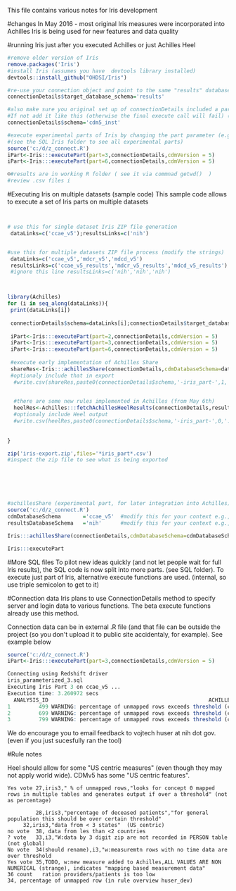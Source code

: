 This file contains various notes for Iris development

#changes
In May 2016 - most original Iris measures were incorporated into Achilles
Iris is being used for new features and data quality


#running Iris just after you executed Achilles or just Achilles Heel

```R
#remove older version of Iris
remove.packages('Iris')
#install Iris (assumes you have  devtools library installed)
devtools::install_github("OHDSI/Iris")

#re-use your connection object and point to the same "results" database but add where the results schema is 
connectionDetails$target_database_schema='results'

#also make sure you original set up of connectionDetails included a parameter called schema. 
#If not add it like this (otherwise the final execute call will fail) (think myCdm)
connectionDetails$schema='cdm5_inst'

#execute experimental parts of Iris by changing the part parameter (e.g., 3) 
#(see the SQL Iris folder to see all experimental parts)
source('c:/d/z_connect.R')
iPart<-Iris:::executePart(part=3,connectionDetails,cdmVersion = 5)
iPart<-Iris:::executePart(part=6,connectionDetails,cdmVersion = 5)

☺#results are in working R folder ( see it via commnad getwd()  )
#review .csv files i


```

#Executing Iris on multiple datasets (sample code)
This sample code allows to execute a set of Iris parts on multiple datasets

```R


# use this for single dataset Iris ZIP file generation
 dataLinks=c('ccae_v5');resultsLinks=c('nih')


#use this for multiple datasets ZIP file process (modify the strings)
 dataLinks=c('ccae_v5','mdcr_v5','mdcd_v5')
 resultsLinks=c('ccae_v5_results','mdcr_v5_results','mdcd_v5_results')
 #ignore this line resultsLinks=c('nih','nih','nih')



library(Achilles)
for (i in seq_along(dataLinks)){
 print(dataLinks[i])
 
 connectionDetails$schema=dataLinks[i];connectionDetails$target_database_schema=resultsLinks[i]
 
 iPart<-Iris:::executePart(part=2,connectionDetails,cdmVersion = 5)
 iPart<-Iris:::executePart(part=3,connectionDetails,cdmVersion = 5)
 iPart<-Iris:::executePart(part=6,connectionDetails,cdmVersion = 5)
 
 #execute early implementation of Achilles Share
 shareRes<-Iris:::achillesShare(connectionDetails,cdmDatabaseSchema=dataLinks[i],resultsDatabaseSchema=resultsLinks[i])
 #optionaly include that in export
  #write.csv(shareRes,paste0(connectionDetails$schema,'-iris_part-',1,'.csv'),na='',row.names=F)

 
  #there are some new rules implemented in Achilles (from May 6th) 
  heelRes<-Achilles:::fetchAchillesHeelResults(connectionDetails,resultsLinks[i])
  #optionaly include Heel output
  #write.csv(heelRes,paste0(connectionDetails$schema,'-iris_part-',0,'.csv'),na='',row.names=F)
  
 
}

zip('iris-export.zip',files='*iris_part*.csv')
#inspect the zip file to see what is being exported






#achillesShare (experimental part, for later integration into Achilles)
source('c:/d/z_connect.R')
cdmDatabaseSchema       ='ccae_v5'  #modify this for your context e.g.,XYZdata
resultsDatabaseSchema   ='nih'      #modify this for your context e.g.,XYZresults

Iris:::achillesShare(connectionDetails,cdmDatabaseSchema=cdmDatabaseSchema,resultsDatabaseSchema=resultsDatabaseSchema)

Iris:::executePart
```



#More SQL files
To pilot new ideas quickly (and not let people wait for full Iris results), the SQL code is now split
into more parts. (see SQL folder). To execute just part of Iris, alternative execute functions are used. (internal, so use triple semicolon to get to it)

#Connection data 
Iris plans to use ConnectionDetails method to specify server and login data to various functions.
The beta execute functions already use this method.

Connection data can be in external .R file (and that file can be  outside the project (so you don't upload it to public site accidentaly, for example). See example below



```R
source('c:/d/z_connect.R')
iPart<-Iris:::executePart(part=3,connectionDetails,cdmVersion = 5)

Connecting using Redshift driver
iris_parameterized_3.sql
Executing Iris Part 3 on ccae_v5 ...
Execution time: 3.260972 secs
  ANALYSIS_ID                                                   ACHILLES_HEEL_WARNING RULE_ID COUNT_VALUE
1         499 WARNING: percentage of unmapped rows exceeds threshold (concept_0 rows)      27   0.0648880
2         699 WARNING: percentage of unmapped rows exceeds threshold (concept_0 rows)      27   0.1503383
3         799 WARNING: percentage of unmapped rows exceeds threshold (concept_0 rows)      27   2.2974252

```
We do encourage you to email feedback to vojtech huser at nih dot gov.  (even if you just sucesfully ran the tool)


#Rule notes

Heel should allow for some "US centric measures"  (even though they may not apply world wide). CDMv5 has some "US centric features". 


    Yes vote 27,iris3," % of unmapped rows,"looks for concept 0 mapped rows in multiple tables and generates output if over a threshold" (not as percentage)

    		 28,iris3,"percentage of deceased patients","for general population this should be over certain threshold"
         32,iris3,"data from < 3 states"  (US centric)
    no vote	 38, data from les than <2 countries  
    ? vote   33,i3,"W:data by 3 digit zip are not recorded in PERSON table  (not global)
    No vote  34(should rename),i3,"w:measuremtn rows with no time data are over threshold
    Yes vote 35,TODO, w:new measure added to Achilles,ALL VALUES ARE NON NUMERICAL (strange), indicates "mapping based measurement data"
    36 count   ration providers/patients is too low
    34, percentage of unmapped row (in rule overview huser_dev)

